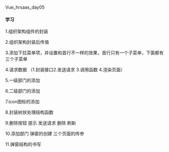 Vue_hrsaas_day05



























#### 学习

1.组织架构组件的封装

2.组织架构封装后传值

3.添加下拉菜单项，并设置和首行不一样的效果，首行只有一个子菜单，下面都有三个子菜单

4.请求数据 （1.封装接口2.发送请求 3.调用函数 4.渲染页面）

5.一级部门的添加 

6.二级部门的添加

7.icon图标的添加

8.封装树状处理结构函数

9.删除按钮 提示 发送请求 删除 刷新

10.添加部门 弹窗的创建 三个页面的传参

11.弹窗结构的书写